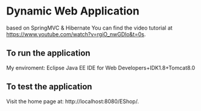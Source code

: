 # Dynamic Web Application
based on SpringMVC & Hibernate
You can find the video tutorial at https://www.youtube.com/watch?v=rgiO_nwGDlo&t=0s.


## To run the application
My enviroment: Eclipse Java EE IDE for Web Developers+IDK1.8+Tomcat8.0

## To test the application
Visit the home page at: http://localhost:8080/EShop/.
